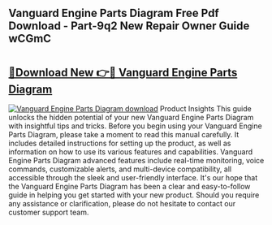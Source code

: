 ## Vanguard Engine Parts Diagram Free Pdf Download - Part-9q2 New Repair Owner Guide wCGmC

# <h2><a href="http://dfpk9en.blite.top/?on=Vanguard+Engine+Parts+Diagram">🔗Download New 👉🔴 Vanguard Engine Parts Diagram</a></h2>

[![Vanguard Engine Parts Diagram download](https://i.imgur.com/lujVjoI.png)](http://dfpk9en.blite.top/?on=Vanguard+Engine+Parts+Diagram)
Product Insights This guide unlocks the hidden potential of your new Vanguard Engine Parts Diagram with insightful tips and tricks. Before you begin using your Vanguard Engine Parts Diagram, please take a moment to read this manual carefully. It includes detailed instructions for setting up the product, as well as information on how to use its various features and capabilities. Vanguard Engine Parts Diagram advanced features include real-time monitoring, voice commands, customizable alerts, and multi-device compatibility, all accessible through the sleek and user-friendly interface. It's our hope that the Vanguard Engine Parts Diagram has been a clear and easy-to-follow guide in helping you get started with your new product. Should you require any assistance or clarification, please do not hesitate to contact our customer support team.
